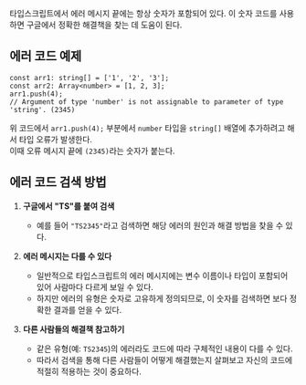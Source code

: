 타입스크립트에서 에러 메시지 끝에는 항상 숫자가 포함되어 있다. 이 숫자 코드를 사용하면 구글에서 정확한 해결책을 찾는 데 도움이 된다.

## **에러 코드 예제**
```
const arr1: string[] = ['1', '2', '3']; 
const arr2: Array<number> = [1, 2, 3];  
arr1.push(4); 
// Argument of type 'number' is not assignable to parameter of type 'string'. (2345)
```


위 코드에서 `arr1.push(4);` 부분에서 `number` 타입을 `string[]` 배열에 추가하려고 해서 타입 오류가 발생한다.  
이때 오류 메시지 끝에 `(2345)`라는 숫자가 붙는다.

## **에러 코드 검색 방법**

1. **구글에서 "TS"를 붙여 검색**
    - 예를 들어 `"TS2345"`라고 검색하면 해당 에러의 원인과 해결 방법을 찾을 수 있다.
    
2. **에러 메시지는 다를 수 있다** 
    - 일반적으로 타입스크립트의 에러 메시지에는 변수 이름이나 타입이 포함되어 있어 사람마다 다르게 보일 수 있다.
    - 하지만 에러의 유형은 숫자로 고유하게 정의되므로, 이 숫자를 검색하면 보다 정확한 결과를 얻을 수 있다.
    
3. **다른 사람들의 해결책 참고하기**
    - 같은 유형(예: `TS2345`)의 에러라도 코드에 따라 구체적인 내용이 다를 수 있다.
    - 따라서 검색을 통해 다른 사람들이 어떻게 해결했는지 살펴보고 자신의 코드에 적절히 적용하는 것이 중요하다.


